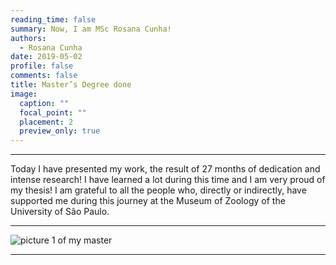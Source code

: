 ```yaml
--- 
reading_time: false
summary: Now, I am MSc Rosana Cunha!
authors:
  - Rosana Cunha
date: 2019-05-02
profile: false
comments: false
title: Master’s Degree done
image:
  caption: ""
  focal_point: ""
  placement: 2
  preview_only: true
---
```

---

Today I have presented my work, the result of 27 months of dedication and intense research! I have learned a lot during this time and I am very proud 
of my thesis! I am grateful to all the people who, directly or indirectly, have supported me during this journey at the Museum of Zoology 
of the University of São Paulo.


---
![picture 1 of my master](https://raw.githubusercontent.com/rosanafcunha/rosanafcunha/master/content/post/getting-started/msc2.png "Masters Degree")

---
